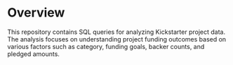 # Overview
This repository contains SQL queries for analyzing Kickstarter project data. The analysis focuses on understanding project funding outcomes based on various factors such as category, funding goals, backer counts, and pledged amounts.
